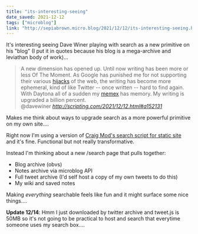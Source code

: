 ```yaml
---
title: "its-interesting-seeing"
date_saved: 2021-12-12
tags: ["microblog"]
link: "http://sepiabrown.micro.blog/2021/12/12/its-interesting-seeing.html"
---
```

It's interesting seeing Dave Winer playing with search as a new primitive on his "blog" (I put it in quotes because his blog is a mega-archive and leviathan body of work)...

<blockquote class="quoteback" darkmode="" data-title="Scripting%20News%3A%20Sunday%2C%20December%2012%2C%202021" data-author="@davewiner" cite="http://scripting.com/2021/12/12.html#a152131">
A new dimension has opened up. Until now writing has been more or less Of The Moment. As Google has punished me for not supporting their various <a href="http://this.how/googleAndHttp/" target="_blank" rel="noopener">hijacks</a> of the web, the writing has become more ephemeral, kind of like Twitter -- once written -- hard to find again. With Daytona all of a sudden my <a href="https://en.wikipedia.org/wiki/Memex" target="_blank" rel="noopener">memex</a> has memory. My writing is upgraded a billion percent.
<footer>@davewiner <cite><a href="http://scripting.com/2021/12/12.html#a152131">http://scripting.com/2021/12/12.html#a152131</a></cite></footer>
</blockquote>
<script note="" src="https://cdn.jsdelivr.net/gh/Blogger-Peer-Review/quotebacks@1/quoteback.js"></script>

Makes me think about ways to upgrade search as a more powerful primitive on my own site....

Right now I'm using a version of [Craig Mod's search script for static site](https://gist.github.com/cmod/5410eae147e4318164258742dd053993) and it's fine. Functional but not really transformative.

Instead I'm thinking about a new /search page that pulls together:

* Blog archive (obvs)
* Notes archive via microblog API
* Full tweet archive (I'd self host a copy of my own tweets to do this)
* My wiki and saved notes

Making *everything* searchable feels like fun and it might surface some nice things....

**Update 12/14**: Hmm I just downloaded by twitter archive and tweet.js is 50MB so it's not going to be practical to host and search that everytime someone uses my search box.... 
